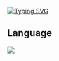 <a href="https://git.io/typing-svg"><img src="https://readme-typing-svg.herokuapp.com?font=Fira+Code&pause=1000&width=435&lines=Hi+there" alt="Typing SVG" /></a>
## Language
  <p align="left">
    <img src="https://skillicons.dev/icons?i=cpp,py&perline=7" />
  </p>
